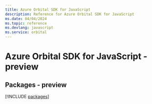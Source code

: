 ```yaml
---
title: Azure Orbital SDK for JavaScript
description: Reference for Azure Orbital SDK for JavaScript
ms.date: 04/04/2024
ms.topic: reference
ms.devlang: javascript
ms.service: orbital
---
```

# Azure Orbital SDK for JavaScript - preview
## Packages - preview
[!INCLUDE [packages](orbital-index.md)]